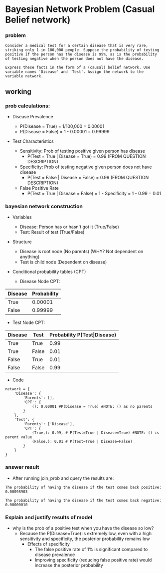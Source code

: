 # Bayesian Network Problem (Casual Belief network)

### problem
```
Consider a medical test for a certain disease that is very rare, striking only 1 in 100,000 people. Suppose the probability of testing positive if the person has the disease is 99%, as is the probability of testing negative when the person does not have the disease.

Express these facts in the form of a (causal) belief network. Use variable names 'Disease' and 'Test'. Assign the network to the variable network.
```

## working
### prob calculations:
- Disease Prevalence
  - P(Disease = True) = 1/100,000 = 0.00001
  - P(Disease = False) = 1 - 0.00001 = 0.99999

- Test Characteristics
  - Sensitivity: Prob of testing positive given person has disease
    - P(Test = True | Disease = True) = 0.99 (FROM QUESTION DESCRIPTION)
  - Specificity: Prob of testing negative given person does not have disease
    - P(Test = False | Disease = False) = 0.99 (FROM QUESTION DESCRIPTION)
  - False Positive Rate
    - P(Test = True | Disease = False) = 1 - Specificity = 1 - 0.99 = 0.01

### bayesian network construction
- Variables
  - Disease: Person has or hasn't got it (True/False)
  - Test: Result of test (True/False)
- Structure
  - Disease is root node (No parents) (WHY? Not dependent on anything)
  - Test is child node (Dependent on disease) 

- Conditional probability tables (CPT)
  - Disease Node CPT:

|Disease|Probability|
|-------|-----------|
|True|0.00001|
|False|0.99999|

  - Test Node CPT:

|Disease|Test|Probability P(Test\|Disease)|
|-------|----|---------------------------|
|True|True|0.99|
|True|False|0.01|
|False|True|0.01|
|False|False|0.99|

- Code 
```
network = {
    'Disease': {
        'Parents': [],
        'CPT': {
            (): 0.00001 #P(Disease = True) #NOTE: () as no parents
        }
    },
    'Test': {
        'Parents': ['Disease'],
        'CPT': {
            (True,): 0.99, # P(Test=True | Disease=True) #NOTE: () is parent value
            (False,): 0.01 # P(Test=True | Disease=False)
        }
    }
}
```

### answer result
- After running join_prob and query the results are:
```
The probability of having the disease if the test comes back positive: 
0.00098903

The probability of having the disease if the test comes back negative: 
0.00000010
```

### Explain and justify results of model
- why is the prob of a positive test when you have the disease so low?
  - Because the P(Disease=True) is extremely low, even with a high sensitivity and specificity, the posterior probability remains low
    - Effects of specificity
      - The false positive rate of 1% is significant compared to disease prevalence
      - Improving specificity (reducing false positive rate) would increase the posterior probability

